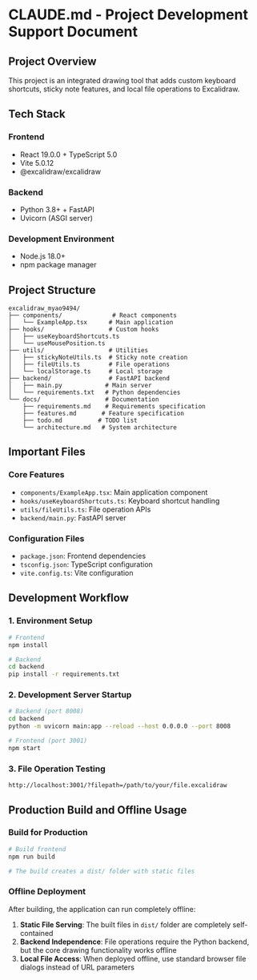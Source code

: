 # CLAUDE.md - Project Development Support Document

## Project Overview

This project is an integrated drawing tool that adds custom keyboard shortcuts, sticky note features, and local file operations to Excalidraw.

## Tech Stack

### Frontend

- React 19.0.0 + TypeScript 5.0
- Vite 5.0.12
- @excalidraw/excalidraw

### Backend

- Python 3.8+ + FastAPI
- Uvicorn (ASGI server)

### Development Environment

- Node.js 18.0+
- npm package manager

## Project Structure

```
excalidraw_myao9494/
├── components/              # React components
│   └── ExampleApp.tsx      # Main application
├── hooks/                  # Custom hooks
│   ├── useKeyboardShortcuts.ts
│   └── useMousePosition.ts
├── utils/                  # Utilities
│   ├── stickyNoteUtils.ts  # Sticky note creation
│   ├── fileUtils.ts        # File operations
│   └── localStorage.ts     # Local storage
├── backend/                # FastAPI backend
│   ├── main.py            # Main server
│   └── requirements.txt   # Python dependencies
└── docs/                  # Documentation
    ├── requirements.md    # Requirements specification
    ├── features.md       # Feature specification
    ├── todo.md          # TODO list
    └── architecture.md   # System architecture
```

## Important Files

### Core Features

- `components/ExampleApp.tsx`: Main application component
- `hooks/useKeyboardShortcuts.ts`: Keyboard shortcut handling
- `utils/fileUtils.ts`: File operation APIs
- `backend/main.py`: FastAPI server

### Configuration Files

- `package.json`: Frontend dependencies
- `tsconfig.json`: TypeScript configuration
- `vite.config.ts`: Vite configuration

## Development Workflow

### 1. Environment Setup

```bash
# Frontend
npm install

# Backend
cd backend
pip install -r requirements.txt
```

### 2. Development Server Startup

```bash
# Backend (port 8008)
cd backend
python -m uvicorn main:app --reload --host 0.0.0.0 --port 8008

# Frontend (port 3001)
npm start
```

### 3. File Operation Testing

```
http://localhost:3001/?filepath=/path/to/your/file.excalidraw
```

## Production Build and Offline Usage

### Build for Production

```bash
# Build frontend
npm run build

# The build creates a dist/ folder with static files
```

### Offline Deployment

After building, the application can run completely offline:

1. **Static File Serving**: The built files in `dist/` folder are completely self-contained
2. **Backend Independence**: File operations require the Python backend, but the core drawing functionality works offline
3. **Local File Access**: When deployed offline, use standard browser file dialogs instead of URL parameters
